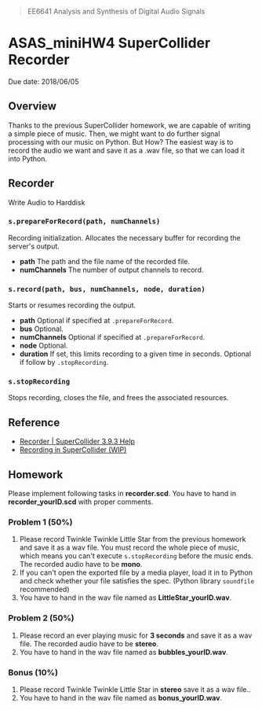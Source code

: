 > EE6641 Analysis and Synthesis of Digital Audio Signals
# ASAS_miniHW4  SuperCollider  Recorder
Due date: 2018/06/05


## Overview
Thanks to the previous SuperCollider homework, we are capable of writing a simple piece of music. Then, we might want to do further signal processing with our music on Python. But How? The easiest way is to record the audio we want and save it as a .wav file, so that we can load it into Python.


## Recorder
Write Audio to Harddisk

### ```s.prepareForRecord(path, numChannels)```
Recording initialization. Allocates the necessary buffer for recording the server's output.
* **path**    The path and the file name of the recorded file. 
* **numChannels**    The number of output channels to record. 
  
### ```s.record(path, bus, numChannels, node, duration)```
Starts or resumes recording the output.
* **path**    Optional if specified at ```.prepareForRecord```.
* **bus**    Optional.
* **numChannels**    Optional if specified at ```.prepareForRecord```.
* **node**    Optional.
* **duration**     If set, this limits recording to a given time in seconds. Optional if follow by ```.stopRecording```.

### ```s.stopRecording```
Stops recording, closes the file, and frees the associated resources.


## Reference
* [Recorder | SuperCollider 3.9.3 Help](http://doc.sccode.org/Classes/Recorder.html)
* [Recording in SuperCollider (WIP)](https://github.com/supercollider/supercollider/wiki/Recording-in-SuperCollider-(WIP))


## Homework
Please implement following tasks in **recorder.scd**. You have to hand in **recorder_yourID.scd** with proper comments.

### Problem 1 (50%)
1. Please record Twinkle Twinkle Little Star from the previous homework and save it as a wav file. You must record the whole piece of music, which means you can't execute ```s.stopRecording``` before the music ends. The recorded audio have to be **mono**. 
2. If you can't open the exported file by a media player, load it in to Python and check whether your file satisfies the spec. (Python library ```soundfile``` recommended)
3. You have to hand in the wav file named as **LittleStar_yourID.wav**.

### Problem 2 (50%)
1. Please record an ever playing music for **3 seconds** and save it as a wav file. The recorded audio have to be **stereo**.
2. You have to hand in the wav file named as **bubbles_yourID.wav**.

### Bonus (10%)
1. Please record Twinkle Twinkle Little Star in **stereo** save it as a wav file..
2. You have to hand in the wav file named as **bonus_yourID.wav**.
